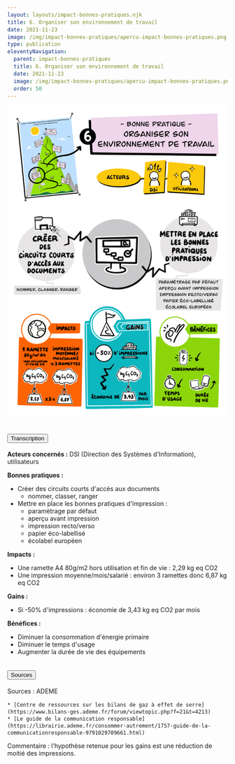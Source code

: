 ```yaml
---
layout: layouts/impact-bonnes-pratiques.njk
title: 6. Organiser son environnement de travail
date: 2021-11-23
image: /img/impact-bonnes-pratiques/apercu-impact-bonnes-pratiques.png
type: publication
eleventyNavigation:
  parent: impact-bonnes-pratiques
  title: 6. Organiser son environnement de travail
  date: 2021-11-23
  image: /img/impact-bonnes-pratiques/apercu-impact-bonnes-pratiques.png
  order: 50
---
```


<img src="/img/impact-bonnes-pratiques/sd/BPN6-OrganiserEnvironnementTravail.png" class="fr-responsive-img" alt="" />

<section class="fr-accordion">
  <h2 class="fr-accordion__title">
    <button class="fr-accordion__btn" aria-expanded="false" aria-controls="accordion-transcription">Transcription</button>
  </h2>
  <div class="fr-collapse" id="accordion-transcription">

**Acteurs concernés :** DSI (Direction des Systèmes d'Information), utilisateurs

**Bonnes pratiques :**

  * Créer des circuits courts d'accès aux documents
    * nommer, classer, ranger
  * Mettre en place les bonnes pratiques d'impression :
    * paramètrage par défaut
    * aperçu avant impression
    * impression recto/verso 
    * papier éco-labellisé
    * écolabel européen

**Impacts :**

  * Une ramette A4 80g/m2 hors utilisation et fin de vie : 2,29 kg eq CO2
  * Une impression moyenne/mois/salarié : environ 3 ramettes donc 6,87 kg eq CO2
  
**Gains :**

  * Si -50% d'impressions : économie de 3,43 kg eq CO2 par mois 

**Bénéfices :**

  * Diminuer la consommation d'énergie primaire
  * Diminuer le temps d'usage
  * Augmenter la durée de vie des équipements
    
  </div>

  <h2 class="fr-accordion__title">
    <button class="fr-accordion__btn" aria-expanded="false" aria-controls="accordion-sources">Sources</button>
  </h2>
  <div class="fr-collapse" id="accordion-sources">
    
Sources : ADEME
    
    * [Centre de ressources sur les bilans de gaz à effet de serre](https://www.bilans-ges.ademe.fr/forum/viewtopic.php?f=21&t=4213)
    * [Le guide de la communication responsable](https://librairie.ademe.fr/consommer-autrement/1757-guide-de-la-communicationresponsable-9791029709661.html)
    
Commentaire : l’hypothèse retenue pour les gains est une réduction de moitié des impressions.

   </div>
</section>
